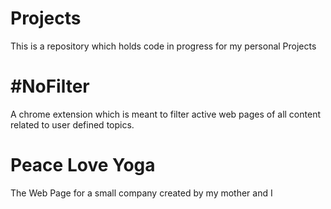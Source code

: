 # Projects
This is a repository which holds code in progress for my personal Projects 

# #NoFilter
A chrome extension which is meant to filter active web pages of all content related to user defined topics.

# Peace Love Yoga
The Web Page for a small company created by my mother and I

